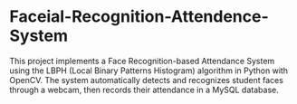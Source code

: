# Faceial-Recognition-Attendence-System
This project implements a Face Recognition-based Attendance System using the LBPH (Local Binary Patterns Histogram) algorithm in Python with OpenCV. The system automatically detects and recognizes student faces through a webcam, then records their attendance in a MySQL database.  
